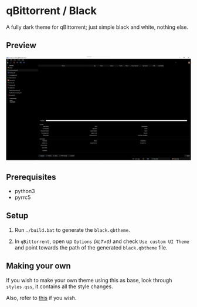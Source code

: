 # qBittorrent / Black

A fully dark theme for qBittorrent; just simple black and white, nothing else.

## Preview

![qBittorrent Black Theme Preview](./preview/client.jpeg "qBittorrent Black Theme Preview")

## Prerequisites

- python3
- pyrrc5

## Setup

1. Run `./build.bat` to generate the `black.qbtheme`.

2. In `qBittorrent`, open up `Options` _(`ALT`+`O`)_ and check `Use custom UI Theme` and point towards the path of the generated `black.qbtheme` file.

## Making your own

If you wish to make your own theme using this as base, look through `styles.qss`, it contains all the style changes.

Also, refer to [this](https://doc.qt.io/qt-5/stylesheet-reference.html) if you wish.
